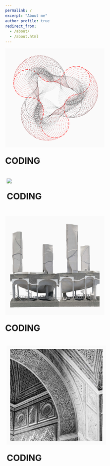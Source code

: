 ```yaml
---
permalink: /
excerpt: "About me"
author_profile: true
redirect_from: 
  - /about/
  - /about.html
---
```

<div style="position: relative; width: 320px;   padding-right: 5px; padding-bottom: 5px;">
  <a href="https://yingjun-mou.github.io/cv/"><img src="../images/Icon_coding.png"/></a>
  <div style="position: relative; top: 50%; left: 50%; transform: translate(-50%, -50%);">
    <h1>CODING</h1>
  </div>
</div>

<div style="position: relative; width: 320px; padding-left: 5px; padding-bottom: 5px;">
  <a href="https://yingjun-mou.github.io/cv/"><img src="../images/Icon_research.jpg"/></a>
  <div style="position: relative; top: 50%; left: 50%; transform: translate(-50%, -50%);">
    <h1>CODING</h1>
  </div>
</div>

<div style="position: relative; width: 320px; padding-right: 5px; padding-top: 5px;">
  <a href="https://yingjun-mou.github.io/cv/"><img src="../images/Icon_design.jpg"/></a>
  <div style="position: relative; top: 50%; left: 50%; transform: translate(-50%, -50%);">
    <h1>CODING</h1>
  </div>
</div>

<div style="position: relative; width: 320px; padding-left: 5px; padding-top: 5px;">
  <a href="https://yingjun-mou.github.io/cv/"><img src="../images/Icon_travel.jpg"/></a>
  <div style="position: relative; top: 50%; left: 50%; transform: translate(-50%, -50%);">
    <h1>CODING</h1>
  </div>
</div>

